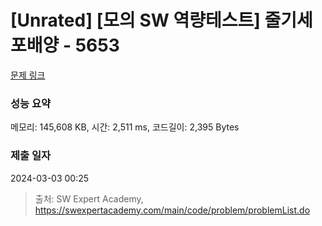 # [Unrated] [모의 SW 역량테스트] 줄기세포배양 - 5653 

[문제 링크](https://swexpertacademy.com/main/code/problem/problemDetail.do?contestProbId=AWXRJ8EKe48DFAUo) 

### 성능 요약

메모리: 145,608 KB, 시간: 2,511 ms, 코드길이: 2,395 Bytes

### 제출 일자

2024-03-03 00:25



> 출처: SW Expert Academy, https://swexpertacademy.com/main/code/problem/problemList.do
